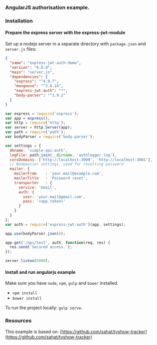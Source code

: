 ### AngularJS authorisation example.

### Installation

#### Prepare the express server with the express-jwt-module

Set up a nodejs server in a separate directory with `package.json` and `server.js` files:

```json
{
  "name": "express-jwt-auth-demo",
  "version": "0.0.0",
  "main": "server.js",
  "dependencies": {
    "express": "^4.9.7",
    "mongoose": "^3.8.16",
    "express-jwt-auth": "*",
    "body-parser": "^1.9.2"
  }
}
```

```javascript
var express = require('express');
var app = express();
var http = require('http');
var server = http.Server(app);
var path = require('path');
var bodyParser = require('body-parser');

var settings = {
  dbname: 'simple-api-auth',
  logFile: path.join(__dirname, 'authlogger.log'),
  corsDomains: ['http://localhost:3000', 'http://localhost:3001'],
  // Nodemailer settings, used for resetting password
  mailer: {
    mailerFrom    : 'your.mail@example.com',
    mailerTitle   : 'Password reset',
    transporter   : {
      service: 'Gmail',
      auth: {
        user: 'your.mail@gmail.com',
        pass: '<app_token>'
      }
    }
  }
};
var auth = require('express-jwt-auth')(app, settings);

app.use(bodyParser.json());

app.get('/api/test', auth, function(req, res) {
  res.send('Secured access.');
});

server.listen(5000);

```

#### Install and run angularjs example

Make sure you have `node`, `npm`, `gulp` and `bower` installed.

* `npm install`
* `bower install`

To run the project locally: `gulp serve`.

### Resources
This example is based on: [https://github.com/sahat/tvshow-tracker](https://github.com/sahat/tvshow-tracker)